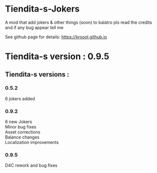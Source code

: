 # Tiendita-s-Jokers

A mod that add jokers & other things (soon) to balatro pls read the credits and if any bug appear tell me

See github page for details: https://kroool.github.io

# Tiendita-s version : 0.9.5

## Tiendita-s versions :
### 0.5.2
6 jokers added <br>

### 0.9.2
6 new Jokers <br>
Minor bug fixes <br>
Asset corrections <br>
Balance changes <br>
Localization improvements


### 0.9.5
D4C rework and bug fixes

